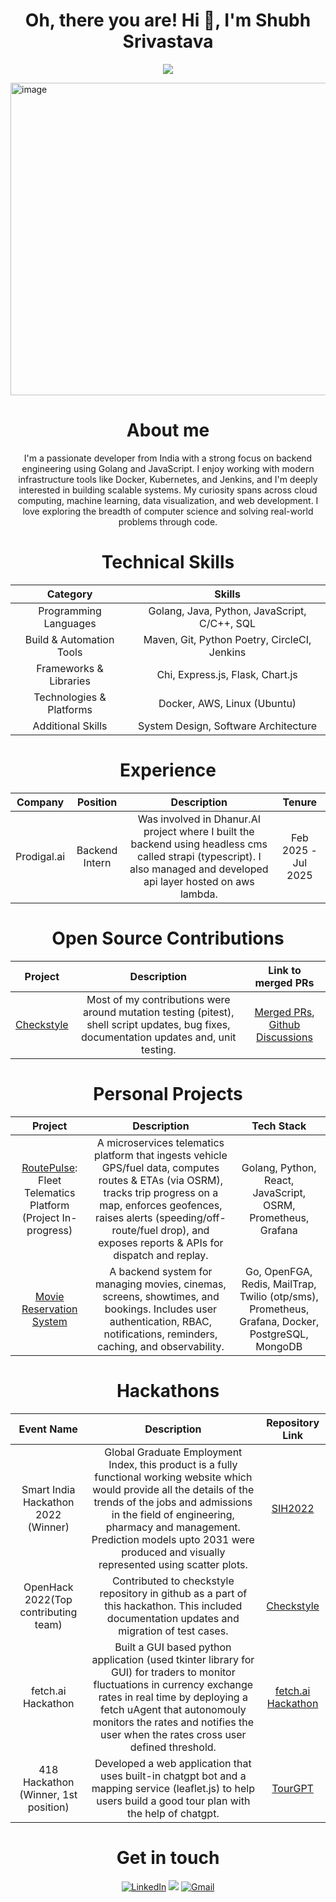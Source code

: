 
<h1 align="center">Oh, there you are! Hi 👋, I'm Shubh Srivastava</h1>
<p align="center">
  <a href="https://github.com/DenverCoder1/readme-typing-svg"><img src="https://readme-typing-svg.herokuapp.com?font=Time+New+Roman&color=cyan&size=25&center=true&vCenter=true&width=600&height=100&lines=नमस्ते+Hello+Привет+你好+salut;Computer+Science+Student+From+India;Hackathon+Master;Cloud+Engineering+Enthusiast;Love+To+Collaborate;Building+Strong+Communities"></a>
</p>

<img width="1500" height="500" alt="image" src="https://github.com/user-attachments/assets/b4190542-5d36-4c22-a142-64807e2fed07" />

<h1 align="center">About me</h1>
 
<p align="center">I'm a passionate developer from India with a strong focus on backend engineering using Golang and JavaScript. I enjoy working with modern infrastructure tools like Docker, Kubernetes, and Jenkins, and I'm deeply interested in building scalable systems. My curiosity spans across cloud computing, machine learning, data visualization, and web development. I love exploring the breadth of computer science and solving real-world problems through code.</p>

  
<h1 align="center">Technical Skills</h1>
<div align="center">

| Category | Skills |
| :---: | :---: |
| Programming Languages | Golang, Java, Python, JavaScript, C/C++, SQL |
| Build & Automation Tools | Maven, Git, Python Poetry, CircleCI, Jenkins |
| Frameworks & Libraries | Chi, Express.js, Flask, Chart.js |
| Technologies & Platforms | Docker, AWS, Linux (Ubuntu) |
| Additional Skills | System Design, Software Architecture |

</div>
<h1 align="center">Experience</h1>

| Company | Position | Description | Tenure |
| :---: | :---: | :---: | :---: |
| Prodigal.ai | Backend Intern | Was involved in Dhanur.AI project where I built the backend using headless cms called strapi (typescript). I also managed and developed api layer hosted on aws lambda. | Feb 2025 - Jul 2025 |

<h1 align="center">Open Source Contributions</h1>

| Project | Description | Link to merged PRs |
| :---: | :---: | :---: |
| [Checkstyle](https://github.com/checkstyle/checkstyle) | Most of my contributions were around mutation testing (pitest), shell script updates, bug fixes, documentation updates and, unit testing. | [Merged PRs](https://github.com/checkstyle/checkstyle/pulls?q=is%3Apr+author%3AThatSneakyCoder+is%3Aclosed), [Github Discussions](https://github.com/checkstyle/checkstyle/discussions?discussions_q=author%3AThatSneakyCoder+) | 


<h1 align="center">Personal Projects</h1>

| Project | Description | Tech Stack |
| :---: | :---: | :---: |
| [RoutePulse](https://github.com/ThatSneakyCoder/RoutePulse-Fleet-Telematics-Platform): Fleet Telematics Platform (Project In-progress) | A microservices telematics platform that ingests vehicle GPS/fuel data, computes routes & ETAs (via OSRM), tracks trip progress on a map, enforces geofences, raises alerts (speeding/off-route/fuel drop), and exposes reports & APIs for dispatch and replay. | Golang, Python, React, JavaScript, OSRM, Prometheus, Grafana |
| [Movie Reservation System](https://github.com/ThatSneakyCoder/Movie-Reservation-System) | A backend system for managing movies, cinemas, screens, showtimes, and bookings. Includes user authentication, RBAC, notifications, reminders, caching, and observability. | Go, OpenFGA, Redis, MailTrap, Twilio (otp/sms), Prometheus, Grafana, Docker, PostgreSQL, MongoDB | 

<h1 align="center">Hackathons</h1>

| Event Name | Description | Repository Link |
| :---: | :---: | :---: |
| Smart India Hackathon 2022 (Winner) | Global Graduate Employment Index, this product is a fully functional working website which would provide all the details of the trends of the jobs and admissions in the field of engineering, pharmacy and management.  Prediction models upto 2031 were produced and visually represented using scatter plots. | [SIH2022](https://github.com/shubh220922/Global-Graduate-Employment-Index-SIH-2022-project-) |
| OpenHack 2022(Top contributing team) | Contributed to checkstyle repository in github as a part of this hackathon. This included documentation updates and migration of test cases. | [Checkstyle](https://github.com/checkstyle/checkstyle/pulls?q=is%3Apr+author%3Ashubh220922+is%3Aclosed) |
| fetch.ai Hackathon | Built a GUI based python application (used tkinter library for GUI) for traders to monitor fluctuations in currency exchange rates in real time by deploying a fetch uAgent that autonomouly monitors the rates and notifies the user when the rates cross user defined threshold.| [fetch.ai Hackathon](https://github.com/shubh220922/Fetch.ai-Hackathon-Project) |
| 418 Hackathon (Winner, 1st position) | Developed a web application that uses built-in chatgpt bot and a mapping service (leaflet.js) to help users build a good tour plan with the help of chatgpt. | [TourGPT](https://github.com/shubh220922/Aether-Hackathon-Project/tree/main) |


<!-- <h1 align="center">My blog posts</h1>

<h1 align="left">Technical blogs</h1> -->

<!-- | Blog Name | Description |
| :---: | :---: |
| nil | nil | -->
<!-- <p>Publishing soon</p> -->
 
 <h1 align="center">Get in touch</h1>
 
 <div align="center">


<a  href="https://www.linkedin.com/in/shubhtech/" target="_blank"><img alt="LinkedIn" src="https://img.shields.io/badge/linkedin%20-%230077B5.svg?&style=for-the-badge&logo=linkedin&logoColor=white" /></a>
<a href="https://twitter.com/ThatSneakyCoder" target="_blank"><img src="https://img.shields.io/badge/twitter-%2300acee.svg?&style=for-the-badge&logo=twitter&logoColor=white&alt=twitter" /></a>
<a href="mailto:shubh.officemail@gmail.com"><img  alt="Gmail" src="https://img.shields.io/badge/Gmail-D14836?style=for-the-badge&logo=gmail&logoColor=white" />
  </a> 

</div>








  
  
  

